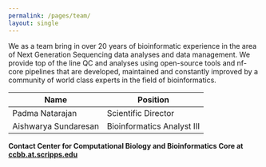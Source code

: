 ```yaml
---
permalink: /pages/team/
layout: single
---
```




We as a team bring in over 20 years of bioinformatic experience in the area of Next Generation Sequencing data analyses and data management. We provide top of the line QC and analyses using open-source tools and nf-core pipelines that are developed, maintained and constantly improved by a community of world class experts in the field of bioinformatics.

| Name                 | Position                |
|----------------------|-------------------------|
| Padma Natarajan      | Scientific Director     |
| Aishwarya Sundaresan | Bioinformatics Analyst III |

**Contact Center for Computational Biology and Bioinformatics Core at [ccbb.at.scripps.edu](ccbb.at.scripps.edu)**
